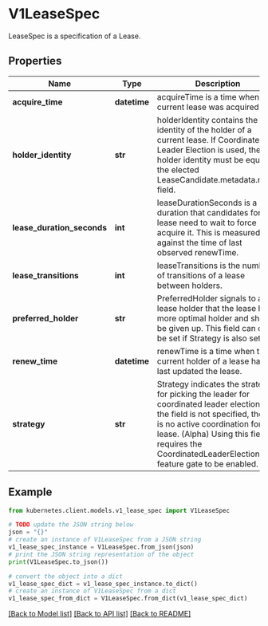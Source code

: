# V1LeaseSpec

LeaseSpec is a specification of a Lease.

## Properties

Name | Type | Description | Notes
------------ | ------------- | ------------- | -------------
**acquire_time** | **datetime** | acquireTime is a time when the current lease was acquired. | [optional] 
**holder_identity** | **str** | holderIdentity contains the identity of the holder of a current lease. If Coordinated Leader Election is used, the holder identity must be equal to the elected LeaseCandidate.metadata.name field. | [optional] 
**lease_duration_seconds** | **int** | leaseDurationSeconds is a duration that candidates for a lease need to wait to force acquire it. This is measured against the time of last observed renewTime. | [optional] 
**lease_transitions** | **int** | leaseTransitions is the number of transitions of a lease between holders. | [optional] 
**preferred_holder** | **str** | PreferredHolder signals to a lease holder that the lease has a more optimal holder and should be given up. This field can only be set if Strategy is also set. | [optional] 
**renew_time** | **datetime** | renewTime is a time when the current holder of a lease has last updated the lease. | [optional] 
**strategy** | **str** | Strategy indicates the strategy for picking the leader for coordinated leader election. If the field is not specified, there is no active coordination for this lease. (Alpha) Using this field requires the CoordinatedLeaderElection feature gate to be enabled. | [optional] 

## Example

```python
from kubernetes.client.models.v1_lease_spec import V1LeaseSpec

# TODO update the JSON string below
json = "{}"
# create an instance of V1LeaseSpec from a JSON string
v1_lease_spec_instance = V1LeaseSpec.from_json(json)
# print the JSON string representation of the object
print(V1LeaseSpec.to_json())

# convert the object into a dict
v1_lease_spec_dict = v1_lease_spec_instance.to_dict()
# create an instance of V1LeaseSpec from a dict
v1_lease_spec_from_dict = V1LeaseSpec.from_dict(v1_lease_spec_dict)
```
[[Back to Model list]](../README.md#documentation-for-models) [[Back to API list]](../README.md#documentation-for-api-endpoints) [[Back to README]](../README.md)


